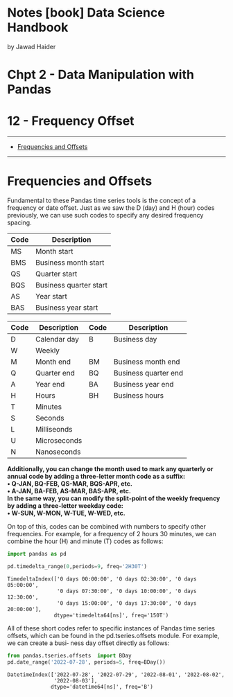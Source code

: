 Notes [book] Data Science Handbook
================
by Jawad Haider
# **Chpt 2 - Data Manipulation with Pandas**

# 12 - Frequency Offset
------------------------------------------------------------------------

- <a href="#frequencies-and-offsets"
  id="toc-frequencies-and-offsets">Frequencies and Offsets</a>

------------------------------------------------------------------------


# Frequencies and Offsets

Fundamental to these Pandas time series tools is the concept of a
frequency or date offset. Just as we saw the D (day) and H (hour) codes
previously, we can use such codes to specify any desired frequency
spacing.

| Code | Description            |
|------|------------------------|
| MS   | Month start            |
| BMS  | Business month start   |
| QS   | Quarter start          |
| BQS  | Business quarter start |
| AS   | Year start             |
| BAS  | Business year start    |

| Code | Description  | Code | Description          |
|------|--------------|------|----------------------|
| D    | Calendar day | B    | Business day         |
| W    | Weekly       |      |                      |
| M    | Month end    | BM   | Business month end   |
| Q    | Quarter end  | BQ   | Business quarter end |
| A    | Year end     | BA   | Business year end    |
| H    | Hours        | BH   | Business hours       |
| T    | Minutes      |      |                      |
| S    | Seconds      |      |                      |
| L    | Milliseonds  |      |                      |
| U    | Microseconds |      |                      |
| N    | Nanoseconds  |      |                      |

**Additionally, you can change the month used to mark any quarterly or
annual code by adding a three-letter month code as a suffix:  
• Q-JAN, BQ-FEB, QS-MAR, BQS-APR, etc.  
• A-JAN, BA-FEB, AS-MAR, BAS-APR, etc.**  
**In the same way, you can modify the split-point of the weekly
frequency by adding a three-letter weekday code:  
• W-SUN, W-MON, W-TUE, W-WED, etc.**

On top of this, codes can be combined with numbers to specify other
frequencies. For example, for a frequency of 2 hours 30 minutes, we can
combine the hour (H) and minute (T) codes as follows:

``` python
import pandas as pd
```

``` python
pd.timedelta_range(0,periods=9, freq='2H30T')
```

    TimedeltaIndex(['0 days 00:00:00', '0 days 02:30:00', '0 days 05:00:00',
                    '0 days 07:30:00', '0 days 10:00:00', '0 days 12:30:00',
                    '0 days 15:00:00', '0 days 17:30:00', '0 days 20:00:00'],
                   dtype='timedelta64[ns]', freq='150T')

All of these short codes refer to specific instances of Pandas time
series offsets, which can be found in the pd.tseries.offsets module. For
example, we can create a busi‐ ness day offset directly as follows:

``` python
from pandas.tseries.offsets  import BDay
pd.date_range('2022-07-28', periods=5, freq=BDay())
```

    DatetimeIndex(['2022-07-28', '2022-07-29', '2022-08-01', '2022-08-02',
                   '2022-08-03'],
                  dtype='datetime64[ns]', freq='B')

